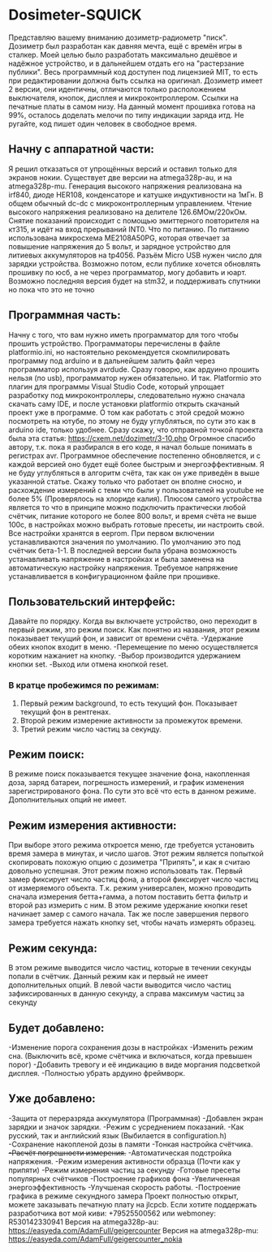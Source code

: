 # Dosimeter-SQUICK
Представляю вашему вниманию дозиметр-радиометр "писк". Дозиметр был разработан как давняя мечта, ещё с времён игры в сталкер.
Моей целью было разработать максимально дешёвое и надёжное устройство, и в дальнейшем отдать его на "растерзание публики".
Весь программный код доступен под лицензией MIT, то есть при редактировании должна быть ссылка на оригинал.
Дозиметр имеет 2 версии, они идентичны, отличаются только расположением выключателя, кнопок, дисплея и микроконтроллером.
Ссылки на печатные платы в самом низу. На данный момент прошивка готова на 99%, осталось доделать мелочи по типу индикации заряда итд. Не ругайте, код пишет один человек в свободное время.
## Начну с аппаратной части: 
  Я решил отказаться от упрощённых версий и оставил только для экранов нокии. Существует две версии на atmega328p-au, и на atmega328p-mu. Генерация высокого напряжения реализована на irf840, диоде HER108, конденсаторе и катушке индуктивности на 1мГн. 
  В общем обычный dc-dc с микроконтроллерным управлением.
  Чтение высокого напряжения реализовано на делителе 126.6МОм/220кОм.
  Снятие показаний происходит с помощью эмиттерного повторителя на кт315, и идёт на вход прерываний INT0.
  Что по питанию. По питанию использована микросхема ME2108A50PG, которая отвечает за повышение напряжения до 5 вольт, и зарядное устройство для литиевых аккумуляторов на tp4056. 
  Разъём Micro USB нужен число для зарядки устройства. Возможно потом, если публике хочется обновлять прошивку по юсб, а не через программатор, могу добавить и юарт.
  Возможно последняя версия будет на stm32, и поддерживать спутники но пока что это не точно
## Программная часть:
  Начну с того, что вам нужно иметь программатор для того чтобы прошить устройство. Программаторы перечислены в файле platformio.ini, но настоятельно рекомендуется скомпилировать программу под arduino и в дальнейшем залить файл через программатор используя avrdude. Сразу говорю, как ардуино прошить нельзя (по usb), программатор нужен обязательно.
  И так. Platformio это плагин для программы Visual Studio Code, который упрощает разработку под микроконтроллеры, следовательно нужно сначала скачать саму IDE, и после установки platformio открыть скачаный проект уже в программе. О том как работать с этой средой можно посмотреть на ютубе, по этому не буду углубляться, по сути это как в arduino ide, только удобнее.
  Сразу скажу, что отправной точкой проекта была эта статья: https://cxem.net/dozimetr/3-10.php
  Огромное спасибо автору, т.к. пока я разбирался в его коде, я начал больше понимать в регистрах avr.
  Программное обеспечение постепенно обновляется, и с каждой версией оно будет ещё более быстрым и энергоэффективным. Я не буду углубляться в алгоритм счёта, так как он уже приведён в выше указанной статье. Скажу только что работает он вполне сносно, и расхождение измерений с теми что были у пользователей на youtube не более 5% (Проверялось на хлориде калия).
  Плюсом самого устройства является то что в принципе можно подключить практически любой счётчик, питание которого не более 800 вольт, и время счёта не выше 100с, в настройках можно выбрать готовые пресеты, ии настроить свой.
  Все настройки хранятся в eeprom. При первом включении устанавливаются значения по умолчанию. По умолчанию это под счётчик бета-1-1.
  В последней версии была убрана возможность устанавливать напряжение в настройках и была заменена на автоматическую настройку напряжения. Требуемое напряжение устанавливается в конфигурационном файле при прошивке.
## Пользовательский интерфейс:
  Давайте по порядку. Когда вы включаете устройство, оно переходит в первый режим, это режим поиск. Как понятно из названия, этот режим показывает текущий фон, и зависит от времени счёта. 
  -Удержание обеих кнопок входит в меню.
  -Перемещение по меню осуществляется коротким нажаниет на кнопку.
  -Выбор производится удержанием кнопки set.
  -Выход или отмена кнопкой reset.
  ### В кратце пробежимся по режимам:
  1. Первый режим background, то есть текущий фон. Показывает текущий фон в рентгенах.
  2. Второй режим измерение активности за промежуток времени.
  3. Третий режим число частиц за секунду.
## Режим поиск:
  В режиме поиск показывается текущее значение фона, накопленная доза, заряд батареи, погрешность измерений, и график изменения зарегистрированого фона.
  По сути это всё что есть в данном режиме. Дополнительных опций не имеет.
## Режим измерения активности:
  При выборе этого режима откроется меню, где требуется установить время замера в минутах, и число шагов. 
  Этот режим является попыткой скопировать похожую опцию с дозиметра "Припять", и как я считаю довольно успешная.
  Этот режим пожно использовать так. Первый замер фиксирует число частиц фона, а второй фиксирует число частиц от измеряемого объекта.
  Т.к. режим универсален, можно проводить сначала измерения бетта+гамма, а потом поставить бетта фильтр и второй раз измерить с ним.
  В этом режиме удержание кнопки reset начинает замер с самого начала. Так же после завершения первого замера требуется нажать кнопку set, чтобы начать измерять образец.
## Режим секунда:
  В этом режиме выводится число частиц, которые в течении секунды попали в счётчик. Данный режим как и первый не имеет дополнительных опций.
  В левой части выводится число частиц зафиксированных в данную секунду, а справа максимум частиц за секунду
## Будет добавлено:
  -Изменение порога сохранения дозы в настройках
  -Изменить режим сна. (Выключить всё, кроме счётчика и включаться, когда превышен порог)
  -Добавить тревогу и её индикацию в виде моргания подсветкой дисплея.
  -Полностью убрать ардуино фреймворк.
## Уже добавлено:
  -Защита от переразряда аккумулятора (Программная)
  -Добавлен экран зарядки и значок зарядки.
  -Режим с усреднением показаний.
  -Как русский, так и английский язык (Выбилается в configuration.h)
  -Сохранение накопленой дозы в памяти
  -Тонкая настройка счётчика.
  ~~-Расчёт погрешности измерения.~~
  -Автоматическая подстройка напряжения.
  -Режим измерения активности образца (Почти как у припяти)
  -Режим измерения частиц за секунду
  -Готовые пресеты популярных счётчиков
  -Построение графиков фона
  -Увеличенная энергоэффективность
  -Улучшеная скорость работы.
  -Построение графика в режиме секундного замера
Проект полностью открыт, можете заказывать печатную плату на jlcpcb.
Если хотите поддержать разработчика вот мой киви: +79525500562 или webmoney: R530142330941
Версия на atmega328p-au: https://easyeda.com/AdamFull/geigercounter
Версия на atmega328p-mu: https://easyeda.com/AdamFull/geigercounter_nokia
